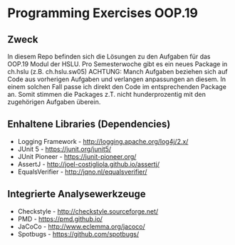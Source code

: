 # Programming Exercises OOP.19

## Zweck
In diesem Repo befinden sich die Lösungen zu den Aufgaben für das OOP.19 Modul der HSLU.
Pro Semesterwoche gibt es ein neues Package in ch.hslu (z.B. ch.hslu.sw05)
ACHTUNG: Manch Aufgaben beziehen sich auf Code aus vorherigen Aufgaben und verlangen anpassungen an diesem. In einem solchen Fall passe ich direkt den Code im entsprechenden Package an. Somit stimmen die Packages z.T. nicht hunderprozentig mit den zugehörigen Aufgaben überein.

## Enhaltene Libraries (Dependencies)
* Logging Framework - http://logging.apache.org/log4j/2.x/
* JUnit 5 - https://junit.org/junit5/
* JUnit Pioneer - https://junit-pioneer.org/
* AssertJ - http://joel-costigliola.github.io/assertj/
* EqualsVerifier - http://jqno.nl/equalsverifier/

## Integrierte Analysewerkzeuge
* Checkstyle - http://checkstyle.sourceforge.net/
* PMD - https://pmd.github.io/
* JaCoCo - http://www.eclemma.org/jacoco/
* Spotbugs - https://github.com/spotbugs/